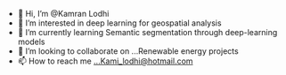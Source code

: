 - 👋 Hi, I’m @Kamran Lodhi
- 👀 I’m interested in deep learning for geospatial analysis
- 🌱 I’m currently learning Semantic segmentation through deep-learning models
- 💞️ I’m looking to collaborate on ...Renewable energy projects
- 📫 How to reach me ...Kami_lodhi@hotmail.com

<!---
kamranlodhi5433/kamranlodhi5433 is a ✨ particular ✨ repository because its `README.md` (this file) appears on your GitHub profile.
You can click the Preview link to take a look at your changes.
--->
